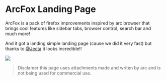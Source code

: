 # ArcFox Landing Page

ArcFox is a pack of firefox improvements inspired by arc browser that brings cool features like sidebar tabs, browser control, search bar and much more!

And it got a landing simple landing page (cause we did it very fast) but thanks to <a href="https://github.com/Jecta">@Jecta</a> it looks incredible!!

<img src="landing.png"></img>

> Disclamer this page uses attachments made and writen by arc and is not being used for commercial use.
